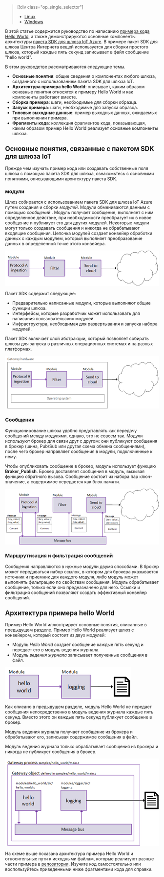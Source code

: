 > [!div class="op_single_selector"]
> * [Linux](../articles/iot-hub/iot-hub-linux-gateway-sdk-get-started.md)
> * [Windows](../articles/iot-hub/iot-hub-windows-gateway-sdk-get-started.md)
> 
> 

В этой статье содержится руководство по написанию [примера кода Hello World][lnk-helloworld-sample], а также демонстрируются основные компоненты архитектуры [пакета SDK для шлюза IoT Azure][lnk-gateway-sdk]. В примере пакет SDK для шлюза Центра Интернета вещей используется для сборки простого шлюза, который каждые пять секунд записывает в файл сообщение "hello world".

В этом руководстве рассматриваются следующие темы.

* **Основные понятия**: общие сведения о компонентах любого шлюза, созданного с использованием пакета SDK для шлюза IoT.  
* **Архитектура примера hello World**: описывает, каким образом основные понятия относятся к примеру Hello World и как компоненты работают вместе.
* **Сборка примера**: шаги, необходимые для сборки образца.
* **Запуск примера**: шаги, необходимые для запуска образца. 
* **Типовые выходные данные**: пример выходных данных, ожидаемых при выполнении примера.
* **Фрагменты кода**: коллекция фрагментов кода, показывающая, каким образом пример Hello World реализует основные компоненты шлюза.

## <a name="azure-iot-gateway-sdk-concepts"></a>Основные понятия, связанные с пакетом SDK для шлюза IoT
Прежде чем изучать пример кода или создавать собственные поля шлюза с помощью пакета SDK для шлюза, ознакомьтесь с основными понятиями, описывающими архитектуру пакета SDK.

### <a name="modules"></a>модули
Шлюз собирается с использованием пакета SDK для шлюза IoT Azure путем создания и сборки *модулей*. Модули обмениваются данным с помощью *сообщений* . Модуль получает сообщение, выполняет с ним определенное действие, при необходимости преобразует их в новое сообщение и публикует его для других модулей. Некоторые модули могут только создавать сообщения и никогда не обрабатывают входящие сообщения. Цепочка модулей создает конвейер обработки данных с каждым модулем, который выполняет преобразование данных в определенной точке этого конвейера.

![Цепочка модулей в шлюзе, созданном с помощью пакета SDK для шлюза Центра Интернета вещей Azure][1]

Пакет SDK содержит следующее:

* Предварительно написанные модули, которые выполняют общие функции шлюза.
* Интерфейсы, которые разработчик может использовать для написания пользовательских модулей.
* Инфраструктура, необходимая для развертывания и запуска набора модулей.

Пакет SDK включает слой абстракции, который позволяет собирать шлюзы для запуска в различных операционных системах и на разных платформах.

![Уровень абстракции пакета SDK для шлюза Azure IoT][2]

### <a name="messages"></a>Сообщения
Функционирование шлюза удобно представлять как передачу сообщений между модулями, однако, это не совсем так. Модули используют брокер для связи друг с другом: они публикуют сообщения в брокер (шина, Pub/Sub или другая схема обмена сообщениями), после чего брокер направляет сообщения в модули, подключенные к нему.

Чтобы опубликовать сообщение в брокер, модуль использует функцию **Broker_Publish**. Брокер доставляет сообщения в модуль, вызывая функцию обратного вызова. Сообщение состоит из набора пар ключ-значение, а содержимое передается как блок памяти.

![Роль посредника в пакете SDK для шлюза Центра Интернета вещей Azure][3]

### <a name="message-routing-and-filtering"></a>Маршрутизация и фильтрация сообщений
Сообщения направляются в нужные модули двумя способами. В брокер может передаваться набор ссылок, в котором для брокера указывается источник и приемник для каждого модуля, либо модуль может выполнять фильтрацию по свойствам сообщения. Модуль обрабатывает сообщение, только если оно предназначено для него. Ссылки и фильтрация сообщений позволяют создать эффективный конвейер сообщений.

## <a name="hello-world-sample-architecture"></a>Архитектура примера hello World
Пример Hello World иллюстрирует основные понятия, описанные в предыдущем разделе. Пример Hello World реализует шлюз с конвейером, который состоит из двух модулей:

* Модуль *Hello World* создает сообщение каждые пять секунд и передает его в модуль ведения журнала.
* Модуль *ведения журнала* записывает полученные сообщения в файл.

![Архитектура примера приложения Hello World, созданного с помощью пакета SDK для шлюза Центра Интернета вещей Azure][4]

Как описано в предыдущем разделе, модуль Hello World не передает сообщения непосредственно в модуль ведения журнала каждые пять секунд. Вместо этого он каждые пять секунд публикует сообщение в брокер.

Модуль ведения журнала получает сообщение из брокера и обрабатывают его, записывая содержимое сообщения в файл.

Модуль ведения журнала только обрабатывает сообщения из брокера и никогда не публикует сообщения в брокер.

![Посредник направляет сообщения между модулями в пакете SDK для шлюза Центра Интернета вещей Azure][5]

На схеме выше показана архитектура примера Hello World и относительные пути к исходными файлам, которые реализуют разные части примера в [репозитории][lnk-gateway-sdk]. Изучите код самостоятельно или воспользуйтесь приведенными ниже фрагментами кода для справки.

<!-- Images -->
[1]: media/iot-hub-gateway-sdk-getstarted-selector/modules.png
[2]: media/iot-hub-gateway-sdk-getstarted-selector/modules_2.png
[3]: media/iot-hub-gateway-sdk-getstarted-selector/messages_1.png
[4]: media/iot-hub-gateway-sdk-getstarted-selector/high_level_architecture.png
[5]: media/iot-hub-gateway-sdk-getstarted-selector/detailed_architecture.png

<!-- Links -->
[lnk-helloworld-sample]: https://github.com/Azure/azure-iot-gateway-sdk/tree/master/samples/hello_world
[lnk-gateway-sdk]: https://github.com/Azure/azure-iot-gateway-sdk

<!--HONumber=Nov16_HO3-->



